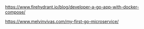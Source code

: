 https://www.firehydrant.io/blog/developer-a-go-app-with-docker-compose/

https://www.melvinvivas.com/my-first-go-microservice/